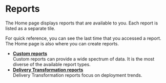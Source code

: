 # Reports

The Home page displays reports that are available to you. Each report is listed as a separate tile.

For quick reference, you can see the last time that you accessed a report. The Home page is also where you can create reports.

-   **[Custom reports](../../com.insights.doc/topics/c_reports_custom.md)**  
Custom reports can provide a wide spectrum of data. It is the most diverse of the available report types.
-   **[Delivery Transformation reports](../../com.insights.doc/topics/c_reports_efficiency.md)**  
Delivery Transformation reports focus on deployment trends.

